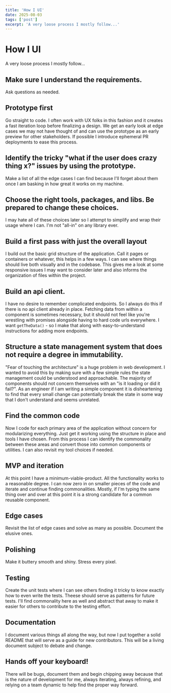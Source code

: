 ```yaml
---
title: 'How I UI'
date: 2025-08-03
tags: ['post']
excerpt: 'A very loose process I mostly follow...'
---
```


<hgroup>
	<h1>How I UI</h1>
	<p>A very loose process I mostly follow...</p>
</hgroup>

## Make sure I understand the requirements.

Ask questions as needed.

## Prototype first

Go straight to code.  I often work with UX folks in this fashion and it creates a fast iteration loop before finalizing a design.  We get an early look at edge cases we may not have thought of and can use the prototype as an early preview for other stakeholders.  If possible I introduce ephemeral PR deployments to ease this process.

## Identify the tricky "what if the user does crazy thing x?" issues by using the prototype.

Make a list of all the edge cases I can find because I'll forget about them once I am basking in how great it works on my machine.

## Choose the right tools, packages, and libs.  Be prepared to change these choices.

I may hate all of these choices later so I attempt to simplify and wrap their usage where I can.  I'm not "all-in" on any library ever.

## Build a first pass with just the overall layout

I build out the basic grid structure of the application.  Call it pages or containers or whatever, this helps in a few ways.  I can see where things should live both visually and in the codebase.  This gives me a look at some responsive issues I may want to consider later and also informs the organization of files within the project.

## Build an api client.

I have no desire to remember complicated endpoints.  So I always do this if there is no api client already in place.  Fetching data from within a component is sometimes necessary, but it should not feel like you're wrestling with promises alongside having to hard code urls everywhere.  I want `getTheData()` - so I make that along with easy-to-understand instructions for adding more endpoints.

## Structure a state management system that does not require a degree in immutability.

"Fear of touching the architecture" is a huge problem in web development.  I wanted to avoid this by making sure with a few simple rules the state management could be understood and approachable.  The majority of components should not concern themselves with an "is it loading or did it fail?".  As an engineer if I am writing a simple component it is disheartening to find that every small change can potentially break the state in some way that I don't understand and seems unrelated.

## Find the common code

Now I code for each primary area of the application without concern for modularizing everything.  Just get it working using the structure in place and tools I have chosen.  From this process I can identify the commonality between these areas and convert those into common components or utilities.  I can also revisit my tool choices if needed.

## MVP and iteration

At this point I have a minimum-viable-product.  All the functionality works to a reasonable degree.  I can now zero in on smaller pieces of the code and iterate and continue finding commonalities. Mostly, if I'm typing the same thing over and over at this point it is a strong candidate for a common reusable component.

## Edge cases

Revisit the list of edge cases and solve as many as possible.  Document the elusive ones.

## Polishing

Make it buttery smooth and shiny.  Stress every pixel.

## Testing

Create the unit tests where I can see others finding it tricky to know exactly how to even write the tests.  Theese should serve as patterns for future tests.  I'll find commonality here as well and abstract that away to make it easier for others to contribute to the testing effort.

## Documentation

I document various things all along the way, but now I put together a solid README that will serve as a guide for new contributors.  This will be a living document subject to debate and change.

## Hands off your keyboard!

There will be bugs, document them and begin chipping away because that is the nature of development for me, always iterating, always refining, and relying on a team dynamic to help find the proper way forward.
